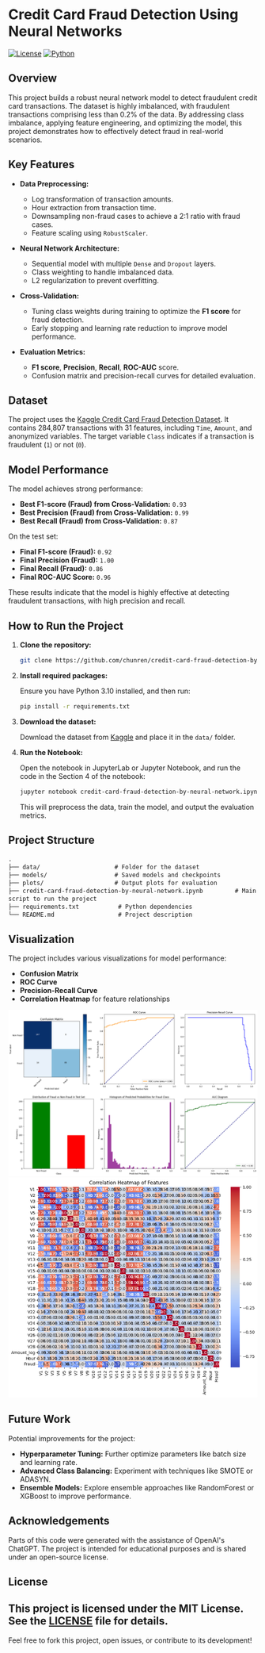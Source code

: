 
# Credit Card Fraud Detection Using Neural Networks

[![License](https://img.shields.io/badge/license-MIT-blue.svg)](LICENSE)
[![Python](https://img.shields.io/badge/python-3.10-green.svg)](https://www.python.org/)

## Overview

This project builds a robust neural network model to detect fraudulent credit card transactions. The dataset is highly imbalanced, with fraudulent transactions comprising less than 0.2% of the data. By addressing class imbalance, applying feature engineering, and optimizing the model, this project demonstrates how to effectively detect fraud in real-world scenarios.

## Key Features

- **Data Preprocessing:**
  - Log transformation of transaction amounts.
  - Hour extraction from transaction time.
  - Downsampling non-fraud cases to achieve a 2:1 ratio with fraud cases.
  - Feature scaling using `RobustScaler`.

- **Neural Network Architecture:**
  - Sequential model with multiple `Dense` and `Dropout` layers.
  - Class weighting to handle imbalanced data.
  - L2 regularization to prevent overfitting.

- **Cross-Validation:**
  - Tuning class weights during training to optimize the **F1 score** for fraud detection.
  - Early stopping and learning rate reduction to improve model performance.

- **Evaluation Metrics:**
  - **F1 score**, **Precision**, **Recall**, **ROC-AUC** score.
  - Confusion matrix and precision-recall curves for detailed evaluation.

## Dataset

The project uses the [Kaggle Credit Card Fraud Detection Dataset](https://www.kaggle.com/mlg-ulb/creditcardfraud). It contains 284,807 transactions with 31 features, including `Time`, `Amount`, and anonymized variables. The target variable `Class` indicates if a transaction is fraudulent (`1`) or not (`0`).

## Model Performance

The model achieves strong performance:

- **Best F1-score (Fraud) from Cross-Validation:** `0.93`
- **Best Precision (Fraud) from Cross-Validation:** `0.99`
- **Best Recall (Fraud) from Cross-Validation:** `0.87`

On the test set:

- **Final F1-score (Fraud):** `0.92`
- **Final Precision (Fraud):** `1.00`
- **Final Recall (Fraud):** `0.86`
- **Final ROC-AUC Score:** `0.96`

These results indicate that the model is highly effective at detecting fraudulent transactions, with high precision and recall.

## How to Run the Project

1. **Clone the repository:**

   ```bash
   git clone https://github.com/chunren/credit-card-fraud-detection-by-neural-network.git
   ```

2. **Install required packages:**

   Ensure you have Python 3.10 installed, and then run:

   ```bash
   pip install -r requirements.txt
   ```

3. **Download the dataset:**

   Download the dataset from [Kaggle](https://www.kaggle.com/mlg-ulb/creditcardfraud) and place it in the `data/` folder.

4. **Run the Notebook:**

   Open the notebook in JupyterLab or Jupyter Notebook, and run the code in the Section 4 of the notebook:

   ```bash
   jupyter notebook credit-card-fraud-detection-by-neural-network.ipynb
   ```

   This will preprocess the data, train the model, and output the evaluation metrics.

## Project Structure

```
.
├── data/                     # Folder for the dataset
├── models/                   # Saved models and checkpoints
├── plots/                    # Output plots for evaluation
├── credit-card-fraud-detection-by-neural-network.ipynb         # Main script to run the project
├── requirements.txt           # Python dependencies
└── README.md                  # Project description
```

## Visualization

The project includes various visualizations for model performance:

- **Confusion Matrix**
- **ROC Curve**
- **Precision-Recall Curve**
- **Correlation Heatmap** for feature relationships

![Performance Diagrams](./plots/performance-diagrams.png)
![Correlation Heatmap](./plots/Correlation-Heatmap-of-Features.png)


## Future Work

Potential improvements for the project:

- **Hyperparameter Tuning:** Further optimize parameters like batch size and learning rate.
- **Advanced Class Balancing:** Experiment with techniques like SMOTE or ADASYN.
- **Ensemble Models:** Explore ensemble approaches like RandomForest or XGBoost to improve performance.


## Acknowledgements

Parts of this code were generated with the assistance of OpenAI's ChatGPT. The project is intended for educational purposes and is shared under an open-source license.


## License

This project is licensed under the MIT License. See the [LICENSE](LICENSE) file for details.
---

Feel free to fork this project, open issues, or contribute to its development!
